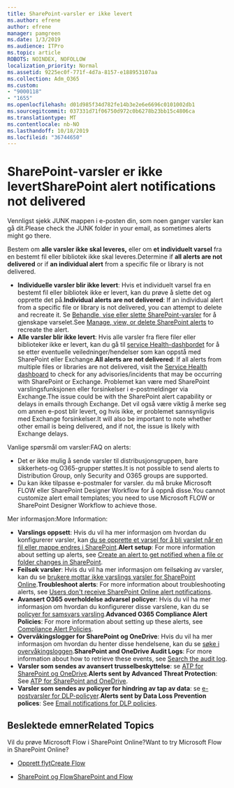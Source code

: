 ```yaml
---
title: SharePoint-varsler er ikke levert
ms.author: efrene
author: efrene
manager: pamgreen
ms.date: 1/3/2019
ms.audience: ITPro
ms.topic: article
ROBOTS: NOINDEX, NOFOLLOW
localization_priority: Normal
ms.assetid: 9225ec0f-771f-4d7a-8157-e188953107aa
ms.collection: Adm_O365
ms.custom:
- "9000118"
- "1655"
ms.openlocfilehash: d01d985f34d782fe14b3e2e6e6696c0101002db1
ms.sourcegitcommit: 037331d71f06750d972c0b6278b23bb15c4806ca
ms.translationtype: MT
ms.contentlocale: nb-NO
ms.lasthandoff: 10/18/2019
ms.locfileid: "36744650"
---
```

# <a name="sharepoint-alert-notifications-not-delivered"></a><span data-ttu-id="3c8f3-102">SharePoint-varsler er ikke levert</span><span class="sxs-lookup"><span data-stu-id="3c8f3-102">SharePoint alert notifications not delivered</span></span>

<span data-ttu-id="3c8f3-103">Vennligst sjekk JUNK mappen i e-posten din, som noen ganger varsler kan gå dit.</span><span class="sxs-lookup"><span data-stu-id="3c8f3-103">Please check the JUNK folder in your email, as sometimes alerts might go there.</span></span>

<span data-ttu-id="3c8f3-104">Bestem om **alle varsler ikke skal leveres,** eller om **et individuelt varsel** fra en bestemt fil eller bibliotek ikke skal leveres.</span><span class="sxs-lookup"><span data-stu-id="3c8f3-104">Determine if **all alerts are not delivered** or if **an individual alert** from a specific file or library is not delivered.</span></span>

- <span data-ttu-id="3c8f3-105">**Individuelle varsler blir ikke levert**: Hvis et individuelt varsel fra en bestemt fil eller bibliotek ikke er levert, kan du prøve å slette det og opprette det på.</span><span class="sxs-lookup"><span data-stu-id="3c8f3-105">**Individual alerts are not delivered**: If an individual alert from a specific file or library is not delivered, you can attempt to delete and recreate it.</span></span> <span data-ttu-id="3c8f3-106">Se [Behandle, vise eller slette SharePoint-varsler](https://support.office.com/article/manage-view-or-delete-sharepoint-alerts-99dfb19c-9a90-4a8c-aba1-aa8c8afb0de2?ui=en-US&rs=&ad=US#ID0EAADAAA=Online) for å gjenskape varselet.</span><span class="sxs-lookup"><span data-stu-id="3c8f3-106">See [Manage, view, or delete SharePoint alerts](https://support.office.com/article/manage-view-or-delete-sharepoint-alerts-99dfb19c-9a90-4a8c-aba1-aa8c8afb0de2?ui=en-US&rs=&ad=US#ID0EAADAAA=Online) to recreate the alert.</span></span>
- <span data-ttu-id="3c8f3-107">**Alle varsler blir ikke levert**: Hvis alle varsler fra flere filer eller biblioteker ikke er levert, kan du gå til [service Health-dashbordet](https://admin.microsoft.com/AdminPortal/Home#/servicehealth) for å se etter eventuelle veiledninger/hendelser som kan oppstå med SharePoint eller Exchange.</span><span class="sxs-lookup"><span data-stu-id="3c8f3-107">**All alerts are not delivered**: If all alerts from multiple files or libraries are not delivered, visit the [Service Health dashboard](https://admin.microsoft.com/AdminPortal/Home#/servicehealth) to check for any advisories/incidents that may be occurring with SharePoint or Exchange.</span></span> <span data-ttu-id="3c8f3-108">Problemet kan være med SharePoint varslingsfunksjonen eller forsinkelser i e-postmeldinger via Exchange.</span><span class="sxs-lookup"><span data-stu-id="3c8f3-108">The issue could be with the SharePoint alert capability or delays in emails through Exchange.</span></span> <span data-ttu-id="3c8f3-109">Det vil også være viktig å merke seg om annen e-post blir levert, og hvis ikke, er problemet sannsynligvis med Exchange forsinkelser.</span><span class="sxs-lookup"><span data-stu-id="3c8f3-109">It will also be important to note whether other email is being delivered, and if not, the issue is likely with Exchange delays.</span></span>

<span data-ttu-id="3c8f3-110">Vanlige spørsmål om varsler:</span><span class="sxs-lookup"><span data-stu-id="3c8f3-110">FAQ on alerts:</span></span>

- <span data-ttu-id="3c8f3-111">Det er ikke mulig å sende varsler til distribusjonsgruppen, bare sikkerhets-og O365-grupper støttes.</span><span class="sxs-lookup"><span data-stu-id="3c8f3-111">It is not possible to send alerts to Distribution Group, only Security and O365 groups are supported.</span></span>
- <span data-ttu-id="3c8f3-112">Du kan ikke tilpasse e-postmaler for varsler. du må bruke Microsoft FLOW eller SharePoint Designer Workflow for å oppnå disse.</span><span class="sxs-lookup"><span data-stu-id="3c8f3-112">You cannot customize alert email templates; you need to use Microsoft FLOW or SharePoint Designer Workflow to achieve those.</span></span>

<span data-ttu-id="3c8f3-113">Mer informasjon:</span><span class="sxs-lookup"><span data-stu-id="3c8f3-113">More Information:</span></span>

- <span data-ttu-id="3c8f3-114">**Varslings oppsett**: Hvis du vil ha mer informasjon om hvordan du konfigurerer varsler, kan [du se opprette et varsel for å bli varslet når en fil eller mappe endres i SharePoint](https://support.office.com/article/create-an-alert-to-get-notified-when-a-file-or-folder-changes-in-sharepoint-e5a79e7b-a146-46da-a9ef-d65409ba8918).</span><span class="sxs-lookup"><span data-stu-id="3c8f3-114">**Alert setup**: For more information about setting up alerts, see [Create an alert to get notified when a file or folder changes in SharePoint](https://support.office.com/article/create-an-alert-to-get-notified-when-a-file-or-folder-changes-in-sharepoint-e5a79e7b-a146-46da-a9ef-d65409ba8918).</span></span>
- <span data-ttu-id="3c8f3-115">**Feilsøk varsler**: Hvis du vil ha mer informasjon om feilsøking av varsler, kan du se [brukere mottar ikke varslings varsler for SharePoint Online](https://docs.microsoft.com/sharepoint/support/sites/no-alert-notifications).</span><span class="sxs-lookup"><span data-stu-id="3c8f3-115">**Troubleshoot alerts**: For more information about troubleshooting alerts, see [Users don't receive SharePoint Online alert notifications](https://docs.microsoft.com/sharepoint/support/sites/no-alert-notifications).</span></span>
- <span data-ttu-id="3c8f3-116">**Avansert O365 overholdelse advarsel policyer**: Hvis du vil ha mer informasjon om hvordan du konfigurerer disse varslene, kan du se [policyer for samsvars varsling](https://docs.microsoft.com/office365/securitycompliance/alert-policies).</span><span class="sxs-lookup"><span data-stu-id="3c8f3-116">**Advanced O365 Compliance Alert Policies**: For more information about setting up these alerts, see [Compliance Alert Policies](https://docs.microsoft.com/office365/securitycompliance/alert-policies).</span></span>
- <span data-ttu-id="3c8f3-117">**Overvåkingslogger for SharePoint og OneDrive**: Hvis du vil ha mer informasjon om hvordan du henter disse hendelsene, kan du se [søke i overvåkingsloggen](https://docs.microsoft.com/office365/securitycompliance/search-the-audit-log-in-security-and-compliance#search-the-audit-log).</span><span class="sxs-lookup"><span data-stu-id="3c8f3-117">**SharePoint and OneDrive Audit Logs**: For more information about how to retrieve these events, see [Search the audit log](https://docs.microsoft.com/office365/securitycompliance/search-the-audit-log-in-security-and-compliance#search-the-audit-log).</span></span>
- <span data-ttu-id="3c8f3-118">**Varsler som sendes av avansert trusselbeskyttelse**: se [ATP for SharePoint og OneDrive](https://docs.microsoft.com/office365/securitycompliance/atp-for-spo-odb-and-teams).</span><span class="sxs-lookup"><span data-stu-id="3c8f3-118">**Alerts sent by Advanced Threat Protection**: See [ATP for SharePoint and OneDrive](https://docs.microsoft.com/office365/securitycompliance/atp-for-spo-odb-and-teams).</span></span>
- <span data-ttu-id="3c8f3-119">**Varsler som sendes av policyer for hindring av tap av data**: se [e-postvarsler for DLP-policyer](https://docs.microsoft.com/office365/securitycompliance/use-notifications-and-policy-tips).</span><span class="sxs-lookup"><span data-stu-id="3c8f3-119">**Alerts sent by Data Loss Prevention polices**: See [Email notifications for DLP policies](https://docs.microsoft.com/office365/securitycompliance/use-notifications-and-policy-tips).</span></span>

## <a name="related-topics"></a><span data-ttu-id="3c8f3-120">Beslektede emner</span><span class="sxs-lookup"><span data-stu-id="3c8f3-120">Related Topics</span></span>

<span data-ttu-id="3c8f3-121">Vil du prøve Microsoft Flow i SharePoint Online?</span><span class="sxs-lookup"><span data-stu-id="3c8f3-121">Want to try Microsoft Flow in SharePoint Online?</span></span>

- [<span data-ttu-id="3c8f3-122">Opprett flyt</span><span class="sxs-lookup"><span data-stu-id="3c8f3-122">Create Flow</span></span>](https://support.office.com/article/a9c3e03b-0654-46af-a254-20252e580d01)

- [<span data-ttu-id="3c8f3-123">SharePoint og Flow</span><span class="sxs-lookup"><span data-stu-id="3c8f3-123">SharePoint and Flow</span></span>](https://flow.microsoft.com//blog/sharepoint-and-flow/)
